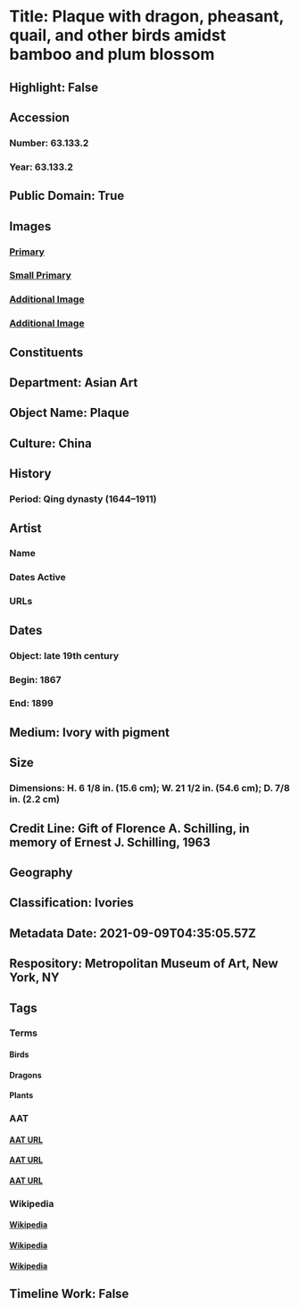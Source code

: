 # Title: Plaque with dragon, pheasant, quail, and other birds amidst bamboo and plum blossom
## Highlight: False
## Accession
### Number: 63.133.2
### Year: 63.133.2
## Public Domain: True
## Images
### [Primary](https://images.metmuseum.org/CRDImages/as/original/DP240474.jpg)
### [Small Primary](https://images.metmuseum.org/CRDImages/as/web-large/DP240474.jpg)
### [Additional Image](https://images.metmuseum.org/CRDImages/as/original/DP240475.jpg)
### [Additional Image](https://images.metmuseum.org/CRDImages/as/original/DP240420.jpg)
## Constituents
## Department: Asian Art
## Object Name: Plaque
## Culture: China
## History
### Period: Qing dynasty (1644–1911)
## Artist
### Name
### Dates Active
### URLs
## Dates
### Object: late 19th century
### Begin: 1867
### End: 1899
## Medium: Ivory with pigment
## Size
### Dimensions: H. 6 1/8 in. (15.6 cm); W. 21 1/2 in. (54.6 cm); D. 7/8 in. (2.2 cm)
## Credit Line: Gift of Florence A. Schilling, in memory of Ernest J. Schilling, 1963
## Geography
## Classification: Ivories
## Metadata Date: 2021-09-09T04:35:05.57Z
## Respository: Metropolitan Museum of Art, New York, NY
## Tags
### Terms
#### Birds
#### Dragons
#### Plants
### AAT
#### [AAT URL](http://vocab.getty.edu/page/aat/300266506)
#### [AAT URL](http://vocab.getty.edu/page/aat/300375726)
#### [AAT URL](http://vocab.getty.edu/page/aat/300132360)
### Wikipedia
#### [Wikipedia]()
#### [Wikipedia]()
#### [Wikipedia]()
## Timeline Work: False